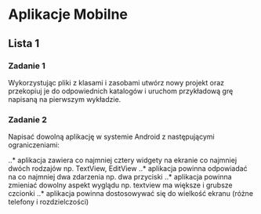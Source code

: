 # Aplikacje Mobilne

## Lista 1

### Zadanie 1

Wykorzystując pliki z klasami i zasobami utwórz nowy projekt oraz przekopiuj je do odpowiednich katalogów i uruchom przykładową grę napisaną na pierwszym wykładzie.

### Zadanie 2

Napisać dowolną aplikację w systemie Android z następującymi ograniczeniami:

..* aplikacja zawiera co najmniej cztery widgety na ekranie co najmniej dwóch rodzajów np. TextView, EditView
..* aplikacja powinna odpowiadać na co najmniej dwa zdarzenia np. dwa przyciski
..* aplikacja powinna zmieniać dowolny aspekt wyglądu np. textview ma większe i grubsze czcionki
..* aplikacja powinna dostosowywać się do wielkość ekranu (różne telefony i rozdzielczości)

